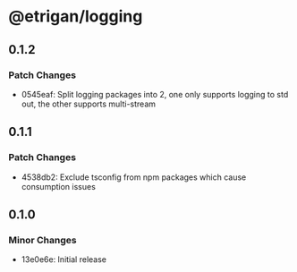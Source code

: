 # @etrigan/logging

## 0.1.2

### Patch Changes

- 0545eaf: Split logging packages into 2, one only supports logging to std out, the other supports multi-stream

## 0.1.1

### Patch Changes

- 4538db2: Exclude tsconfig from npm packages which cause consumption issues

## 0.1.0

### Minor Changes

- 13e0e6e: Initial release
